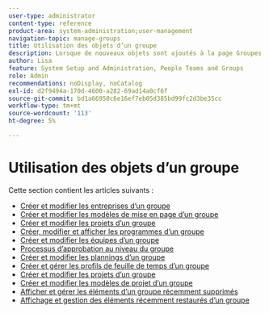```yaml
---
user-type: administrator
content-type: reference
product-area: system-administration;user-management
navigation-topic: manage-groups
title: Utilisation des objets d’un groupe
description: Lorsque de nouveaux objets sont ajoutés à la page Groupes , veillez à mettre à jour l’article Gérer les groupes/groupes overview/groups.html .
author: Lisa
feature: System Setup and Administration, People Teams and Groups
role: Admin
recommendations: noDisplay, noCatalog
exl-id: d2f9494a-170d-4600-a282-69ad14a0cf6f
source-git-commit: bd1a66950c6e16ef7eb05d385bd99fc2d3be35cc
workflow-type: tm+mt
source-wordcount: '113'
ht-degree: 5%

---
```


# Utilisation des objets d’un groupe

<!--
<p data-mc-conditions="QuicksilverOrClassic.Draft mode">When new objects are added to the Groups page, don't forget to update the article Manage groups/Groups overview/groups.html</p>
-->

Cette section contient les articles suivants :

* [Créer et modifier les entreprises d’un groupe](../../../administration-and-setup/manage-groups/work-with-group-objects/create-and-modify-a-groups-companies.md)
* [Créer et modifier les modèles de mise en page d’un groupe](../../../administration-and-setup/manage-groups/work-with-group-objects/create-and-modify-a-groups-layout-templates.md)
* [Créer et modifier les projets d’un groupe](../../../administration-and-setup/manage-groups/work-with-group-objects/create-and-modify-a-groups-portfolios.md)
* [Créer, modifier et afficher les programmes d’un groupe](../../../administration-and-setup/manage-groups/work-with-group-objects/create-and-modify-a-groups-programs.md)
* [Créer et modifier les équipes d’un groupe](../../../administration-and-setup/manage-groups/work-with-group-objects/create-and-modify-a-groups-teams.md)
* [Processus d’approbation au niveau du groupe](../../../administration-and-setup/manage-groups/work-with-group-objects/create-and-modify-groups-approval-processes.md)
* [Créer et modifier les plannings d’un groupe](../../../administration-and-setup/manage-groups/work-with-group-objects/create-and-modify-a-groups-schedules.md)
* [Créer et gérer les profils de feuille de temps d’un groupe](../../../administration-and-setup/manage-groups/work-with-group-objects/create-and-modify-a-groups-timesheet-profiles.md)
* [Créer et modifier les projets d’un groupe](../../../administration-and-setup/manage-groups/work-with-group-objects/create-and-modify-a-groups-projects.md)
* [Créer et modifier les modèles de projet d’un groupe](../../../administration-and-setup/manage-groups/work-with-group-objects/create-and-modify-a-groups-templates.md)
* [Afficher et gérer les éléments d’un groupe récemment supprimés](../../../administration-and-setup/manage-groups/work-with-group-objects/view-manage-groups-recently-deleted-objects.md)
* [Affichage et gestion des éléments récemment restaurés d’un groupe](../../../administration-and-setup/manage-groups/work-with-group-objects/view-manage-groups-recently-restored-objects.md)

